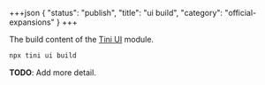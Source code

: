 +++json
{
  "status": "publish",
  "title": "ui build",
  "category": "official-expansions"
}
+++

The build content of the [Tini UI](/ui) module.

```bash
npx tini ui build
```

**TODO**: Add more detail.
